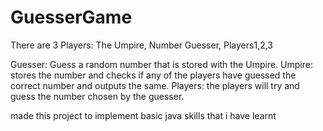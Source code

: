 # GuesserGame
There are 3 Players: The Umpire, Number Guesser, Players1,2,3

Guesser: Guess a random number that is stored with the Umpire.
Umpire: stores the number and checks if any of the players have guessed the correct number and outputs the same.
Players: the players will try and guess the number chosen by the guesser.

made this project to implement basic java skills that i have learnt

